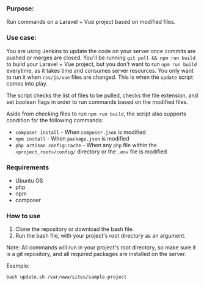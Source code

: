 ### Purpose:

Run commands on a Laravel + Vue project based on modified files.

### Use case:

You are using Jenkins to update the code on your server once commits are pushed or merges are closed. You'll be running `git pull && npm run build` to build your Laravel + Vue project, but you don't want to run `npm run build` everytime, as it takes time and consumes server resources. You only want to run it when `css/js/vue` files are changed. This is when the `update` script comes into play.

The script checks the list of files to be pulled, checks the file extension, and set boolean flags in order to run commands based on the modified files.

Aside from checking files to run `npm run build`, the script also supports condition for the following commands:

 - `composer install` - When `composer.json` is modified
 - `npm install` - When `package.json` is modified
 - `php artisan config:cache` - When any `php` file within the `<project_root>/config/` directory or the `.env` file is modified

### Requirements

 - Ubuntu OS
 - php
 - npm
 - composer

### How to use

1. Clone the repository or download the bash file. 
2. Run the bash file, with your project's root directory as an argument.

Note: All commands will run in your project's root directory, so make sure it is a git repository, and all required packages are installed on the server.

Example:

`bash update.sh /var/www/sites/sample-project`
